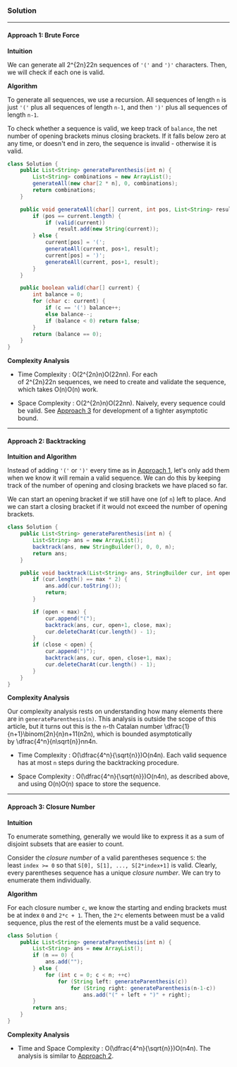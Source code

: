 ### Solution
---
#### Approach 1: Brute Force

**Intuition**

We can generate all 2^{2n}22n sequences of `'('` and `')'` characters. Then, we will check if each one is valid.

**Algorithm**

To generate all sequences, we use a recursion. All sequences of length `n` is just `'('` plus all sequences of length `n-1`, and then `')'` plus all sequences of length `n-1`.

To check whether a sequence is valid, we keep track of `balance`, the net number of opening brackets minus closing brackets. If it falls below zero at any time, or doesn't end in zero, the sequence is invalid - otherwise it is valid.

```Java
class Solution {
    public List<String> generateParenthesis(int n) {
        List<String> combinations = new ArrayList();
        generateAll(new char[2 * n], 0, combinations);
        return combinations;
    }

    public void generateAll(char[] current, int pos, List<String> result) {
        if (pos == current.length) {
            if (valid(current))
                result.add(new String(current));
        } else {
            current[pos] = '(';
            generateAll(current, pos+1, result);
            current[pos] = ')';
            generateAll(current, pos+1, result);
        }
    }

    public boolean valid(char[] current) {
        int balance = 0;
        for (char c: current) {
            if (c == '(') balance++;
            else balance--;
            if (balance < 0) return false;
        }
        return (balance == 0);
    }
}
```

**Complexity Analysis**

-   Time Complexity : O(2^{2n}n)O(22nn). For each of 2^{2n}22n sequences, we need to create and validate the sequence, which takes O(n)O(n) work.
    
-   Space Complexity : O(2^{2n}n)O(22nn). Naively, every sequence could be valid. See [Approach 3](https://leetcode.com/problems/generate-parentheses/solution/#approach-3-closure-number) for development of a tighter asymptotic bound.  
      
    

---

#### Approach 2: Backtracking

**Intuition and Algorithm**

Instead of adding `'('` or `')'` every time as in [Approach 1](https://leetcode.com/problems/generate-parentheses/solution/#approach-1-brute-force), let's only add them when we know it will remain a valid sequence. We can do this by keeping track of the number of opening and closing brackets we have placed so far.

We can start an opening bracket if we still have one (of `n`) left to place. And we can start a closing bracket if it would not exceed the number of opening brackets.

```Java
class Solution {
    public List<String> generateParenthesis(int n) {
        List<String> ans = new ArrayList();
        backtrack(ans, new StringBuilder(), 0, 0, n);
        return ans;
    }

    public void backtrack(List<String> ans, StringBuilder cur, int open, int close, int max){
        if (cur.length() == max * 2) {
            ans.add(cur.toString());
            return;
        }

        if (open < max) {
            cur.append("(");
            backtrack(ans, cur, open+1, close, max);
            cur.deleteCharAt(cur.length() - 1);
        }
        if (close < open) {
            cur.append(")");
            backtrack(ans, cur, open, close+1, max);
            cur.deleteCharAt(cur.length() - 1);
        }
    }
}
```
**Complexity Analysis**

Our complexity analysis rests on understanding how many elements there are in `generateParenthesis(n)`. This analysis is outside the scope of this article, but it turns out this is the `n`-th Catalan number \dfrac{1}{n+1}\binom{2n}{n}n+11​(n2n​), which is bounded asymptotically by \dfrac{4^n}{n\sqrt{n}}nn​4n​.

-   Time Complexity : O(\dfrac{4^n}{\sqrt{n}})O(n​4n​). Each valid sequence has at most `n` steps during the backtracking procedure.
    
-   Space Complexity : O(\dfrac{4^n}{\sqrt{n}})O(n​4n​), as described above, and using O(n)O(n) space to store the sequence.  
      
    

---

#### Approach 3: Closure Number

**Intuition**

To enumerate something, generally we would like to express it as a sum of disjoint subsets that are easier to count.

Consider the _closure number_ of a valid parentheses sequence `S`: the least `index >= 0` so that `S[0], S[1], ..., S[2*index+1]` is valid. Clearly, every parentheses sequence has a unique _closure number_. We can try to enumerate them individually.

**Algorithm**

For each closure number `c`, we know the starting and ending brackets must be at index `0` and `2*c + 1`. Then, the `2*c` elements between must be a valid sequence, plus the rest of the elements must be a valid sequence.

```Java
class Solution {
    public List<String> generateParenthesis(int n) {
        List<String> ans = new ArrayList();
        if (n == 0) {
            ans.add("");
        } else {
            for (int c = 0; c < n; ++c)
                for (String left: generateParenthesis(c))
                    for (String right: generateParenthesis(n-1-c))
                        ans.add("(" + left + ")" + right);
        }
        return ans;
    }
}
```
**Complexity Analysis**

-   Time and Space Complexity : O(\dfrac{4^n}{\sqrt{n}})O(n​4n​). The analysis is similar to [Approach 2](https://leetcode.com/problems/generate-parentheses/solution/#approach-2-backtracking).